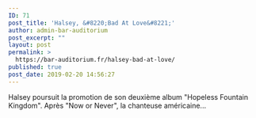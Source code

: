 ```yaml
---
ID: 71
post_title: 'Halsey, &#8220;Bad At Love&#8221;'
author: admin-bar-auditorium
post_excerpt: ""
layout: post
permalink: >
  https://bar-auditorium.fr/halsey-bad-at-love/
published: true
post_date: 2019-02-20 14:56:27
---
```

<!-- wp:paragraph -->
<p>Halsey poursuit la promotion de son deuxième album "Hopeless Fountain Kingdom". Après "Now or Never", la chanteuse américaine...</p>
<!-- /wp:paragraph -->